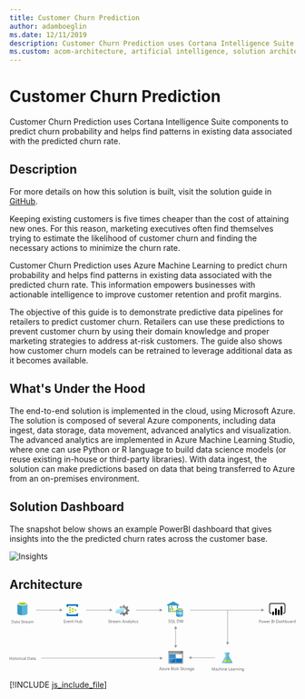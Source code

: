 ```yaml
---
title: Customer Churn Prediction
author: adamboeglin
ms.date: 12/11/2019
description: Customer Churn Prediction uses Cortana Intelligence Suite components to predict churn probability and helps find patterns in existing data associated with the predicted churn rate.
ms.custom: acom-architecture, artificial intelligence, solution architectures, Azure, ai gallery
---
```

# Customer Churn Prediction

Customer Churn Prediction uses Cortana Intelligence Suite components to predict churn probability and helps find patterns in existing data associated with the predicted churn rate.


## Description

For more details on how this solution is built, visit the solution guide in [GitHub](https://github.com/Azure/cortana-intelligence-churn-prediction-solution).

Keeping existing customers is five times cheaper than the cost of attaining new ones. For this reason, marketing executives often find themselves trying to estimate the likelihood of customer churn and finding the necessary actions to minimize the churn rate.

Customer Churn Prediction uses Azure Machine Learning to predict churn probability and helps find patterns in existing data associated with the predicted churn rate. This information empowers businesses with actionable intelligence to improve customer retention and profit margins.

The objective of this guide is to demonstrate predictive data pipelines for retailers to predict customer churn. Retailers can use these predictions to prevent customer churn by using their domain knowledge and proper marketing strategies to address at-risk customers. The guide also shows how customer churn models can be retrained to leverage additional data as it becomes available.


## What's Under the Hood

The end-to-end solution is implemented in the cloud, using Microsoft Azure. The solution is composed of several Azure components, including data ingest, data storage, data movement, advanced analytics and visualization. The advanced analytics are implemented in Azure Machine Learning Studio, where one can use Python or R language to build data science models (or reuse existing in-house or third-party libraries). With data ingest, the solution can make predictions based on data that being transferred to Azure from an on-premises environment.


## Solution Dashboard

The snapshot below shows an example PowerBI dashboard that gives insights into the the predicted churn rates across the customer base.

![Insights](//azurecomcdn.azureedge.net/cvt-f71aaf720c02f5337b8c2cdc5fd64f5f2829ecc6bd562c5726ff63543bbb03d7/images/shared/solutions/architectures/customer-churn-prediction/dashboard.png)


## Architecture

<svg class="architecture-diagram" aria-labelledby="customer-churn-prediction" height="235.303" viewbox="0 0 961.382 235.303" width="961.382" xmlns="http://www.w3.org/2000/svg"><title id="customer-churn-prediction">Customer Churn Prediction</title><desc>Customer Churn Prediction uses Cortana Intelligence Suite components to predict churn probability and helps find patterns in existing data associated with the predicted churn rate.</desc><path d="M26.336,7.705V40.328c0,3.332,7.635,6.108,16.936,6.108V7.567H26.336Z" fill="#3999c6"></path><path d="M42.994,46.574h.278c9.3,0,16.936-2.776,16.936-6.108V7.705H42.994Z" fill="#59b4d9"></path><path d="M60.208,7.705c0,3.332-7.635,6.108-16.936,6.108S26.336,11.037,26.336,7.705,33.971,1.6,43.272,1.6,60.208,4.374,60.208,7.705" fill="#fff"></path><path d="M56.737,7.289c0,2.221-6.108,4.026-13.465,4.026S29.806,9.51,29.806,7.289s6.108-4.026,13.465-4.026,13.465,1.8,13.465,4.026" fill="#7fba00"></path><path d="M53.961,9.788c1.8-.694,2.776-1.527,2.776-2.5,0-2.221-6.108-4.026-13.465-4.026-7.5,0-13.465,1.8-13.465,4.026,0,.972,1.111,1.8,2.776,2.5A31.743,31.743,0,0,1,43.272,8.261,31.743,31.743,0,0,1,53.961,9.788" fill="#b8d432"></path><path d="M7.215,73.066v-9.8H9.922q5.182,0,5.182,4.777a4.817,4.817,0,0,1-1.439,3.647,5.336,5.336,0,0,1-3.852,1.378ZM8.364,64.3v7.725H9.827a4.151,4.151,0,0,0,3-1.033A3.869,3.869,0,0,0,13.9,68.068Q13.9,64.3,9.9,64.3Z" fill="#5b5b5b"></path><path d="M21.892,73.066H20.771V71.973h-.027A2.349,2.349,0,0,1,18.59,73.23a2.3,2.3,0,0,1-1.637-.555,1.916,1.916,0,0,1-.591-1.469q0-1.963,2.311-2.283l2.1-.295q0-1.784-1.442-1.783a3.446,3.446,0,0,0-2.283.861V66.558a4.337,4.337,0,0,1,2.379-.656q2.468,0,2.468,2.611Zm-1.121-3.541-1.688.232a2.732,2.732,0,0,0-1.176.386,1.114,1.114,0,0,0-.4.981,1.066,1.066,0,0,0,.366.837,1.416,1.416,0,0,0,.974.325,1.8,1.8,0,0,0,1.377-.585,2.088,2.088,0,0,0,.543-1.479Z" fill="#5b5b5b"></path><path d="M27.251,73a2.166,2.166,0,0,1-1.046.219q-1.839,0-1.839-2.051V67.023h-1.2v-.957h1.2V64.357l1.121-.363v2.072h1.764v.957H25.488v3.943a1.638,1.638,0,0,0,.239,1.006.956.956,0,0,0,.793.3,1.183,1.183,0,0,0,.731-.232Z" fill="#5b5b5b"></path><path d="M33.759,73.066H32.638V71.973h-.027a2.349,2.349,0,0,1-2.153,1.258,2.3,2.3,0,0,1-1.637-.555,1.916,1.916,0,0,1-.591-1.469q0-1.963,2.311-2.283l2.1-.295q0-1.784-1.442-1.783a3.446,3.446,0,0,0-2.283.861V66.558a4.337,4.337,0,0,1,2.379-.656q2.468,0,2.468,2.611Zm-1.121-3.541-1.688.232a2.732,2.732,0,0,0-1.176.386,1.114,1.114,0,0,0-.4.981,1.066,1.066,0,0,0,.366.837,1.416,1.416,0,0,0,.974.325,1.8,1.8,0,0,0,1.377-.585,2.088,2.088,0,0,0,.543-1.479Z" fill="#5b5b5b"></path><path d="M39.4,72.67V71.316a2.622,2.622,0,0,0,.557.369,4.505,4.505,0,0,0,.684.276,5.438,5.438,0,0,0,.721.175,4.013,4.013,0,0,0,.67.061,2.627,2.627,0,0,0,1.583-.393,1.475,1.475,0,0,0,.349-1.822,1.962,1.962,0,0,0-.482-.536,4.782,4.782,0,0,0-.728-.465q-.42-.221-.906-.468-.513-.261-.957-.527a4.114,4.114,0,0,1-.772-.588,2.453,2.453,0,0,1-.516-.728,2.482,2.482,0,0,1,.106-2.119,2.52,2.52,0,0,1,.772-.817,3.522,3.522,0,0,1,1.09-.479,5.006,5.006,0,0,1,1.248-.156,4.784,4.784,0,0,1,2.112.348V64.74a3.827,3.827,0,0,0-2.229-.6,3.64,3.64,0,0,0-.752.078,2.137,2.137,0,0,0-.67.256,1.486,1.486,0,0,0-.479.459,1.213,1.213,0,0,0-.185.684,1.4,1.4,0,0,0,.14.648,1.588,1.588,0,0,0,.414.5,4.127,4.127,0,0,0,.667.438q.393.211.906.465t1,.547a4.561,4.561,0,0,1,.827.635,2.826,2.826,0,0,1,.564.773,2.17,2.17,0,0,1,.208.971,2.463,2.463,0,0,1-.284,1.227,2.322,2.322,0,0,1-.766.816,3.345,3.345,0,0,1-1.111.455,6.064,6.064,0,0,1-1.326.141,5.6,5.6,0,0,1-.574-.038c-.228-.024-.46-.062-.7-.109a5.563,5.563,0,0,1-.673-.178A2.143,2.143,0,0,1,39.4,72.67Z" fill="#5b5b5b"></path><path d="M49.94,73a2.166,2.166,0,0,1-1.046.219q-1.839,0-1.839-2.051V67.023h-1.2v-.957h1.2V64.357l1.121-.363v2.072H49.94v.957H48.176v3.943a1.638,1.638,0,0,0,.239,1.006.956.956,0,0,0,.793.3,1.183,1.183,0,0,0,.731-.232Z" fill="#5b5b5b"></path><path d="M55.087,67.2a1.371,1.371,0,0,0-.848-.227,1.432,1.432,0,0,0-1.2.678,3.129,3.129,0,0,0-.482,1.846v3.568H51.437v-7h1.121v1.441h.027a2.445,2.445,0,0,1,.731-1.151,1.664,1.664,0,0,1,1.1-.413,1.817,1.817,0,0,1,.67.1Z" fill="#5b5b5b"></path><path d="M61.746,69.846H56.8a2.617,2.617,0,0,0,.629,1.8,2.168,2.168,0,0,0,1.654.637,3.44,3.44,0,0,0,2.174-.779V72.56a4.065,4.065,0,0,1-2.44.67,2.959,2.959,0,0,1-2.331-.954,3.9,3.9,0,0,1-.848-2.683,3.828,3.828,0,0,1,.926-2.663,2.967,2.967,0,0,1,2.3-1.028,2.631,2.631,0,0,1,2.126.889,3.7,3.7,0,0,1,.752,2.467ZM60.6,68.9a2.284,2.284,0,0,0-.468-1.512,1.6,1.6,0,0,0-1.282-.539,1.811,1.811,0,0,0-1.347.566,2.577,2.577,0,0,0-.684,1.484Z" fill="#5b5b5b"></path><path d="M68.452,73.066H67.331V71.973H67.3A2.349,2.349,0,0,1,65.15,73.23a2.3,2.3,0,0,1-1.637-.555,1.916,1.916,0,0,1-.591-1.469q0-1.963,2.311-2.283l2.1-.295q0-1.784-1.442-1.783a3.446,3.446,0,0,0-2.283.861V66.558a4.337,4.337,0,0,1,2.379-.656q2.468,0,2.468,2.611Zm-1.121-3.541-1.688.232a2.732,2.732,0,0,0-1.176.386,1.114,1.114,0,0,0-.4.981,1.066,1.066,0,0,0,.366.837,1.416,1.416,0,0,0,.974.325,1.8,1.8,0,0,0,1.377-.585,2.088,2.088,0,0,0,.543-1.479Z" fill="#5b5b5b"></path><path d="M80.5,73.066H79.382v-4.02a3.029,3.029,0,0,0-.359-1.682,1.36,1.36,0,0,0-1.207-.52,1.494,1.494,0,0,0-1.22.656,2.509,2.509,0,0,0-.5,1.572v3.992H74.973V68.91q0-2.065-1.593-2.064a1.473,1.473,0,0,0-1.217.618,2.559,2.559,0,0,0-.479,1.61v3.992H70.564v-7h1.121v1.107h.027A2.378,2.378,0,0,1,73.886,65.9a2.02,2.02,0,0,1,1.982,1.449A2.5,2.5,0,0,1,78.193,65.9q2.31,0,2.311,2.85Z" fill="#5b5b5b"></path><path d="M7.369,196.56H6.221V192.09H1.148v4.471H0v-9.8H1.148v4.3H6.221v-4.3H7.369Z" fill="#5b5b5b"></path><path d="M10.363,187.783a.71.71,0,0,1-.513-.205.693.693,0,0,1-.212-.52.719.719,0,0,1,.725-.732.726.726,0,0,1,.523.209.7.7,0,0,1,.215.523.69.69,0,0,1-.215.512A.717.717,0,0,1,10.363,187.783Zm.547,8.777H9.789v-7H10.91Z" fill="#5b5b5b"></path><path d="M12.756,196.307v-1.2a3.318,3.318,0,0,0,2.017.678q1.477,0,1.477-.984a.855.855,0,0,0-.126-.476,1.252,1.252,0,0,0-.342-.345,2.581,2.581,0,0,0-.506-.271c-.194-.079-.4-.163-.625-.249a8.1,8.1,0,0,1-.817-.373,2.456,2.456,0,0,1-.588-.424,1.57,1.57,0,0,1-.355-.537,1.891,1.891,0,0,1-.12-.7,1.674,1.674,0,0,1,.226-.872,2,2,0,0,1,.6-.636,2.812,2.812,0,0,1,.858-.387,3.833,3.833,0,0,1,.995-.129,4.011,4.011,0,0,1,1.627.314v1.135a3.166,3.166,0,0,0-1.777-.506,2.077,2.077,0,0,0-.567.071,1.38,1.38,0,0,0-.434.2.918.918,0,0,0-.28.311.819.819,0,0,0-.1.4.956.956,0,0,0,.1.457,1,1,0,0,0,.291.328,2.2,2.2,0,0,0,.465.26c.182.078.39.162.622.254a8.67,8.67,0,0,1,.834.365,2.853,2.853,0,0,1,.629.424,1.657,1.657,0,0,1,.4.543,1.758,1.758,0,0,1,.14.732,1.729,1.729,0,0,1-.229.9,1.959,1.959,0,0,1-.612.635,2.8,2.8,0,0,1-.882.377,4.355,4.355,0,0,1-1.046.123A3.967,3.967,0,0,1,12.756,196.307Z" fill="#5b5b5b"></path><path d="M22.367,196.492a2.166,2.166,0,0,1-1.046.219q-1.839,0-1.839-2.051v-4.143h-1.2v-.957h1.2v-1.709l1.121-.363v2.072h1.764v.957H20.6v3.943a1.638,1.638,0,0,0,.239,1.006.956.956,0,0,0,.793.3,1.183,1.183,0,0,0,.731-.232Z" fill="#5b5b5b"></path><path d="M26.681,196.724a3.249,3.249,0,0,1-2.478-.981,3.631,3.631,0,0,1-.926-2.6,3.788,3.788,0,0,1,.964-2.756,3.467,3.467,0,0,1,2.6-.99,3.139,3.139,0,0,1,2.444.963,3.825,3.825,0,0,1,.878,2.674,3.761,3.761,0,0,1-.947,2.683A3.316,3.316,0,0,1,26.681,196.724Zm.082-6.385a2.131,2.131,0,0,0-1.709.734,3.019,3.019,0,0,0-.629,2.027,2.852,2.852,0,0,0,.636,1.961,2.161,2.161,0,0,0,1.7.719,2.049,2.049,0,0,0,1.671-.705,3.053,3.053,0,0,0,.584-2,3.107,3.107,0,0,0-.584-2.023A2.039,2.039,0,0,0,26.763,190.34Z" fill="#5b5b5b"></path><path d="M35.608,190.7a1.371,1.371,0,0,0-.848-.227,1.432,1.432,0,0,0-1.2.678,3.129,3.129,0,0,0-.482,1.846v3.568H31.958v-7h1.121V191h.027a2.445,2.445,0,0,1,.731-1.151,1.664,1.664,0,0,1,1.1-.413,1.817,1.817,0,0,1,.67.1Z" fill="#5b5b5b"></path><path d="M37.4,187.783a.71.71,0,0,1-.513-.205.693.693,0,0,1-.212-.52.719.719,0,0,1,.725-.732.726.726,0,0,1,.523.209.7.7,0,0,1,.215.523.69.69,0,0,1-.215.512A.717.717,0,0,1,37.4,187.783Zm.547,8.777H36.825v-7h1.121Z" fill="#5b5b5b"></path><path d="M44.987,196.238a3.637,3.637,0,0,1-1.914.486,3.169,3.169,0,0,1-2.417-.975,3.529,3.529,0,0,1-.919-2.525,3.881,3.881,0,0,1,.991-2.779,3.468,3.468,0,0,1,2.646-1.049,3.674,3.674,0,0,1,1.627.342v1.148a2.846,2.846,0,0,0-1.668-.547,2.254,2.254,0,0,0-1.76.769,2.92,2.92,0,0,0-.687,2.021,2.78,2.78,0,0,0,.646,1.941,2.228,2.228,0,0,0,1.733.711,2.807,2.807,0,0,0,1.723-.609Z" fill="#5b5b5b"></path><path d="M51.693,196.56H50.572v-1.094h-.027a2.349,2.349,0,0,1-2.153,1.258,2.3,2.3,0,0,1-1.637-.555,1.916,1.916,0,0,1-.591-1.469q0-1.963,2.311-2.283l2.1-.295q0-1.784-1.442-1.783a3.446,3.446,0,0,0-2.283.861v-1.148a4.337,4.337,0,0,1,2.379-.656q2.468,0,2.468,2.611Zm-1.121-3.541-1.688.232a2.732,2.732,0,0,0-1.176.386,1.114,1.114,0,0,0-.4.981,1.066,1.066,0,0,0,.366.837,1.416,1.416,0,0,0,.974.325,1.8,1.8,0,0,0,1.377-.585,2.088,2.088,0,0,0,.543-1.479Z" fill="#5b5b5b"></path><path d="M54.927,196.56H53.806V186.2h1.121Z" fill="#5b5b5b"></path><path d="M61.182,196.56v-9.8h2.707q5.182,0,5.182,4.777a4.817,4.817,0,0,1-1.439,3.647,5.336,5.336,0,0,1-3.852,1.378ZM62.33,187.8v7.725h1.463a4.151,4.151,0,0,0,3-1.033,3.869,3.869,0,0,0,1.073-2.926q0-3.766-4.006-3.766Z" fill="#5b5b5b"></path><path d="M75.858,196.56H74.737v-1.094H74.71a2.349,2.349,0,0,1-2.153,1.258,2.3,2.3,0,0,1-1.637-.555,1.916,1.916,0,0,1-.591-1.469q0-1.963,2.311-2.283l2.1-.295q0-1.784-1.442-1.783a3.446,3.446,0,0,0-2.283.861v-1.148a4.337,4.337,0,0,1,2.379-.656q2.468,0,2.468,2.611Zm-1.121-3.541-1.688.232a2.732,2.732,0,0,0-1.176.386,1.114,1.114,0,0,0-.4.981,1.066,1.066,0,0,0,.366.837,1.416,1.416,0,0,0,.974.325,1.8,1.8,0,0,0,1.377-.585,2.088,2.088,0,0,0,.543-1.479Z" fill="#5b5b5b"></path><path d="M81.218,196.492a2.166,2.166,0,0,1-1.046.219q-1.839,0-1.839-2.051v-4.143h-1.2v-.957h1.2v-1.709l1.121-.363v2.072h1.764v.957H79.454v3.943a1.638,1.638,0,0,0,.239,1.006.956.956,0,0,0,.793.3,1.183,1.183,0,0,0,.731-.232Z" fill="#5b5b5b"></path><path d="M87.726,196.56H86.6v-1.094h-.027a2.349,2.349,0,0,1-2.153,1.258,2.3,2.3,0,0,1-1.637-.555A1.916,1.916,0,0,1,82.2,194.7q0-1.963,2.311-2.283l2.1-.295q0-1.784-1.442-1.783a3.446,3.446,0,0,0-2.283.861v-1.148a4.337,4.337,0,0,1,2.379-.656q2.468,0,2.468,2.611ZM86.6,193.019l-1.688.232a2.732,2.732,0,0,0-1.176.386,1.114,1.114,0,0,0-.4.981,1.066,1.066,0,0,0,.366.837,1.416,1.416,0,0,0,.974.325,1.8,1.8,0,0,0,1.377-.585,2.088,2.088,0,0,0,.543-1.479Z" fill="#5b5b5b"></path><path d="M215.782,27.426a.63.63,0,0,1-.667.667h-5.2a.63.63,0,0,1-.667-.667V23.56a.63.63,0,0,1,.667-.667h5.2a.63.63,0,0,1,.667.667Z" fill="#b8d432"></path><path d="M225.115,31.426a.63.63,0,0,1-.667.667h-5.2a.63.63,0,0,1-.667-.667V27.56a.63.63,0,0,1,.667-.667h5.2a.63.63,0,0,1,.667.667Z" fill="#b8d432"></path><path d="M215.782,35.426a.63.63,0,0,1-.667.667h-5.2a.63.63,0,0,1-.667-.667V31.56a.63.63,0,0,1,.667-.667h5.2a.63.63,0,0,1,.667.667Z" fill="#b8d432"></path><path d="M206.449,23.426a.63.63,0,0,1-.667.667h-5.333a.63.63,0,0,1-.667-.667v-4a.63.63,0,0,1,.667-.667h5.2c.533,0,.8.267.8.667Z" fill="#b8d432"></path><path d="M229.782,9.426H192.449a.63.63,0,0,0-.667.667v8a.63.63,0,0,0,.667.667h4a.63.63,0,0,0,.667-.667V14.76h28v3.333c0,.4.267.667.8.667h3.867a.63.63,0,0,0,.667-.667v-8A.63.63,0,0,0,229.782,9.426Z" fill="#0072c6"></path><path d="M229.782,40.226h-3.867a.63.63,0,0,0-.667.667v3.2H197.115V40.76c0-.4-.267-.667-.8-.667h-3.867c-.4,0-.667.267-.667.8V48.76a.63.63,0,0,0,.667.667h37.333a.63.63,0,0,0,.667-.667V40.893A.63.63,0,0,0,229.782,40.226Z" fill="#0072c6"></path><path d="M206.449,31.426a.63.63,0,0,1-.667.667h-5.333a.63.63,0,0,1-.667-.667v-4a.63.63,0,0,1,.667-.667h5.2c.533,0,.8.267.8.667Z" fill="#b8d432"></path><path d="M206.449,39.426a.63.63,0,0,1-.667.667h-5.333a.63.63,0,0,1-.667-.667v-4a.63.63,0,0,1,.667-.667h5.2c.533,0,.8.267.8.667Z" fill="#b8d432"></path><path d="M396.689,36.964l1.12-2.892L402.94,32.3V28.194l-.56-.187L397.809,26.7l-1.12-2.892,2.332-4.758h0l-2.892-2.892-.56.28-4.2,2.146-2.986-1.213-1.866-4.945h-4.2l-.187.56-1.4,4.385-2.892,1.12L372.9,16.345l-2.986,2.892.28.56,1.306,2.426a14.685,14.685,0,0,1,7.371-1.866,15.049,15.049,0,0,1,9.61,3.919,21.6,21.6,0,0,1,1.773,1.493A7.121,7.121,0,0,1,391,26.794a7.276,7.276,0,0,1-1.866,9.33,7.145,7.145,0,0,1-7.371,1.026c-.28-.187-.466-.187-.56-.28h0a9.686,9.686,0,0,1-1.586-1.12c-.187,0-.28-.187-.56-.187a2.3,2.3,0,0,0-1.586.746l-.187.187h0a14.03,14.03,0,0,1-5.971,3.732L370.472,42l2.8,2.8.187.187.56-.28,4.2-2.146,2.892,1.12,1.586,4.945h4.2l.187-.56,1.493-4.385,2.892-1.12,4.945,2.146,2.8-3.079-.28-.56Z" fill="#7a7a7a"></path><path d="M371.685,29.687h0A7.448,7.448,0,0,1,360.4,29.5a.784.784,0,0,0-1.306,0,1.059,1.059,0,0,0-.28.746,1.781,1.781,0,0,0,.28.746,9.418,9.418,0,0,0,13.995.187h0a7.483,7.483,0,0,1,11.2.28c.466.466,1.026.466,1.306,0a1.059,1.059,0,0,0,.28-.746,1.781,1.781,0,0,0-.28-.746A9.387,9.387,0,0,0,371.685,29.687Z" fill="#48c8ef"></path><path d="M378.682,31.459a5.923,5.923,0,0,0-4.478,1.866l-.187.187-.187.187a10.517,10.517,0,0,1-8.117,3.359,11.392,11.392,0,0,1-8.024-3.732c-.466-.466-1.026-.466-1.306,0-.093,0-.093.187-.093.466a1.256,1.256,0,0,0,.466.84,12.334,12.334,0,0,0,9.33,4.385,12.028,12.028,0,0,0,9.423-4.105l.187-.187.187-.187a4.23,4.23,0,0,1,3.079-1.306,4.4,4.4,0,0,1,3.079,1.493c.466.466,1.026.466,1.306,0a1.059,1.059,0,0,0,.28-.746,1.781,1.781,0,0,0-.28-.746A7.589,7.589,0,0,0,378.682,31.459Z" fill="#00abec"></path><path d="M370.845,27.634a10.941,10.941,0,0,1,8.117-3.452,10.82,10.82,0,0,1,7.837,3.732c.466.466,1.026.466,1.306,0a1.059,1.059,0,0,0,.28-.746,1.781,1.781,0,0,0-.28-.746,12.334,12.334,0,0,0-9.33-4.385,12.531,12.531,0,0,0-9.423,4.105l-.187.187-.187.187a4.09,4.09,0,0,1-6.158-.187c-.466-.466-1.026-.466-1.306,0a1.059,1.059,0,0,0-.28.746,1.781,1.781,0,0,0,.28.746,5.993,5.993,0,0,0,8.863.187l.187-.187Z" fill="#84d6ef"></path><g opacity="0.2" style="isolation: isolate"><path d="M379.522,35.658c-.187,0-.28-.187-.56-.187a2.3,2.3,0,0,0-1.586.746l-.187.187a14.03,14.03,0,0,1-5.971,3.732l-.84,1.773,1.493,1.493,7.651-7.744Z" fill="#f1f1f1"></path><path d="M371.592,22.316a14.685,14.685,0,0,1,7.371-1.866,15.049,15.049,0,0,1,9.61,3.919c.466.373.84.653,1.306,1.026l7.744-7.744-1.586-1.586-.56.28-4.2,2.146-2.892-1.12-1.866-4.945h-4.2l-.187.56-1.4,4.385-2.892,1.12L372.9,16.345l-2.986,2.892.28.56Z" fill="#f1f1f1"></path></g><path d="M188,71.849h-5.2v-9.8h4.977v1.039h-3.828v3.261h3.541v1.032h-3.541v3.432H188Z" fill="#5b5b5b"></path><path d="M195.237,64.849l-2.789,7h-1.1l-2.652-7h1.23l1.777,5.086a4.589,4.589,0,0,1,.246.978h.027a4.592,4.592,0,0,1,.219-.95l1.859-5.113Z" fill="#5b5b5b"></path><path d="M201.984,68.629h-4.942a2.617,2.617,0,0,0,.629,1.8,2.168,2.168,0,0,0,1.654.636,3.44,3.44,0,0,0,2.174-.779v1.053a4.065,4.065,0,0,1-2.44.67,2.955,2.955,0,0,1-2.331-.954,3.9,3.9,0,0,1-.848-2.683,3.83,3.83,0,0,1,.926-2.663,2.97,2.97,0,0,1,2.3-1.028,2.631,2.631,0,0,1,2.126.889,3.706,3.706,0,0,1,.752,2.468Zm-1.148-.95a2.28,2.28,0,0,0-.468-1.511,1.6,1.6,0,0,0-1.282-.54,1.808,1.808,0,0,0-1.347.567,2.577,2.577,0,0,0-.684,1.483Z" fill="#5b5b5b"></path><path d="M209.49,71.849h-1.121V67.856q0-2.228-1.627-2.229a1.766,1.766,0,0,0-1.391.632,2.345,2.345,0,0,0-.55,1.6v3.992h-1.121v-7H204.8v1.162h.027a2.527,2.527,0,0,1,2.3-1.326,2.142,2.142,0,0,1,1.757.741,3.306,3.306,0,0,1,.608,2.144Z" fill="#5b5b5b"></path><path d="M214.849,71.78A2.166,2.166,0,0,1,213.8,72q-1.839,0-1.839-2.051V65.806h-1.2v-.957h1.2V63.14l1.121-.362v2.071h1.764v.957h-1.764V69.75a1.635,1.635,0,0,0,.239,1,.956.956,0,0,0,.793.3,1.177,1.177,0,0,0,.731-.232Z" fill="#5b5b5b"></path><path d="M227.7,71.849h-1.148V67.378H221.48v4.471h-1.148v-9.8h1.148v4.3h5.072v-4.3H227.7Z" fill="#5b5b5b"></path><path d="M235.781,71.849H234.66V70.741h-.027a2.3,2.3,0,0,1-2.16,1.271q-2.5,0-2.5-2.98V64.849h1.114v4.006q0,2.215,1.7,2.215a1.718,1.718,0,0,0,1.35-.6,2.319,2.319,0,0,0,.53-1.583V64.849h1.121Z" fill="#5b5b5b"></path><path d="M239.192,70.837h-.027v1.012h-1.121V61.485h1.121v4.594h.027a2.651,2.651,0,0,1,2.42-1.395,2.565,2.565,0,0,1,2.109.94,3.879,3.879,0,0,1,.762,2.519,4.343,4.343,0,0,1-.854,2.813,2.848,2.848,0,0,1-2.338,1.056A2.3,2.3,0,0,1,239.192,70.837Zm-.027-2.823v.978a2.084,2.084,0,0,0,.564,1.474,2.012,2.012,0,0,0,3.028-.175,3.574,3.574,0,0,0,.578-2.167,2.822,2.822,0,0,0-.54-1.832,1.789,1.789,0,0,0-1.463-.663,1.984,1.984,0,0,0-1.572.681A2.5,2.5,0,0,0,239.165,68.014Z" fill="#5b5b5b"></path><path d="M332.368,71.452V70.1a2.622,2.622,0,0,0,.557.369,4.407,4.407,0,0,0,.684.276,5.29,5.29,0,0,0,.721.175,4.02,4.02,0,0,0,.67.062,2.627,2.627,0,0,0,1.583-.393,1.475,1.475,0,0,0,.349-1.822,1.979,1.979,0,0,0-.482-.537,4.859,4.859,0,0,0-.728-.465q-.42-.221-.906-.468-.513-.259-.957-.526a4.114,4.114,0,0,1-.772-.588,2.457,2.457,0,0,1-.516-.729,2.482,2.482,0,0,1,.106-2.119,2.527,2.527,0,0,1,.772-.816,3.5,3.5,0,0,1,1.09-.479,4.961,4.961,0,0,1,1.248-.157,4.781,4.781,0,0,1,2.112.349v1.292a3.827,3.827,0,0,0-2.229-.6,3.642,3.642,0,0,0-.752.079,2.09,2.09,0,0,0-.67.256,1.494,1.494,0,0,0-.479.458,1.216,1.216,0,0,0-.185.684,1.4,1.4,0,0,0,.14.649,1.6,1.6,0,0,0,.414.5,4.127,4.127,0,0,0,.667.438q.393.212.906.465t1,.547a4.565,4.565,0,0,1,.827.636,2.837,2.837,0,0,1,.564.772,2.173,2.173,0,0,1,.208.971,2.467,2.467,0,0,1-.284,1.228,2.33,2.33,0,0,1-.766.816,3.366,3.366,0,0,1-1.111.455,6.125,6.125,0,0,1-1.326.14,5.333,5.333,0,0,1-.574-.038q-.342-.037-.7-.109a5.388,5.388,0,0,1-.673-.178A2.069,2.069,0,0,1,332.368,71.452Z" fill="#5b5b5b"></path><path d="M342.909,71.78a2.166,2.166,0,0,1-1.046.219q-1.839,0-1.839-2.051V65.806h-1.2v-.957h1.2V63.14l1.121-.362v2.071h1.764v.957h-1.764V69.75a1.635,1.635,0,0,0,.239,1,.956.956,0,0,0,.793.3,1.177,1.177,0,0,0,.731-.232Z" fill="#5b5b5b"></path><path d="M348.056,65.983a1.371,1.371,0,0,0-.848-.226,1.431,1.431,0,0,0-1.2.677,3.129,3.129,0,0,0-.482,1.846v3.568h-1.121v-7h1.121v1.442h.027a2.449,2.449,0,0,1,.731-1.152,1.669,1.669,0,0,1,1.1-.413,1.838,1.838,0,0,1,.67.1Z" fill="#5b5b5b"></path><path d="M354.714,68.629h-4.942a2.617,2.617,0,0,0,.629,1.8,2.168,2.168,0,0,0,1.654.636,3.44,3.44,0,0,0,2.174-.779v1.053a4.065,4.065,0,0,1-2.44.67,2.955,2.955,0,0,1-2.331-.954,3.9,3.9,0,0,1-.848-2.683,3.83,3.83,0,0,1,.926-2.663,2.97,2.97,0,0,1,2.3-1.028,2.631,2.631,0,0,1,2.126.889,3.706,3.706,0,0,1,.752,2.468Zm-1.148-.95a2.28,2.28,0,0,0-.468-1.511,1.6,1.6,0,0,0-1.282-.54,1.808,1.808,0,0,0-1.347.567,2.577,2.577,0,0,0-.684,1.483Z" fill="#5b5b5b"></path><path d="M361.42,71.849H360.3V70.755h-.027a2.347,2.347,0,0,1-2.153,1.258,2.3,2.3,0,0,1-1.637-.554,1.919,1.919,0,0,1-.591-1.47q0-1.961,2.311-2.283l2.1-.294q0-1.784-1.442-1.784a3.446,3.446,0,0,0-2.283.861V65.341a4.337,4.337,0,0,1,2.379-.656q2.468,0,2.468,2.611ZM360.3,68.307l-1.688.232a2.759,2.759,0,0,0-1.176.386,1.115,1.115,0,0,0-.4.981,1.066,1.066,0,0,0,.366.837,1.411,1.411,0,0,0,.974.325,1.8,1.8,0,0,0,1.377-.585A2.086,2.086,0,0,0,360.3,69Z" fill="#5b5b5b"></path><path d="M373.472,71.849h-1.121v-4.02a3.034,3.034,0,0,0-.359-1.682,1.36,1.36,0,0,0-1.207-.52,1.494,1.494,0,0,0-1.22.656,2.511,2.511,0,0,0-.5,1.572v3.992h-1.121V67.692q0-2.064-1.593-2.064a1.476,1.476,0,0,0-1.217.618,2.559,2.559,0,0,0-.479,1.61v3.992h-1.121v-7h1.121v1.107h.027a2.378,2.378,0,0,1,2.174-1.271,2.02,2.02,0,0,1,1.982,1.449,2.5,2.5,0,0,1,2.324-1.449q2.31,0,2.311,2.851Z" fill="#5b5b5b"></path><path d="M387.165,71.849h-1.271L384.854,69.1H380.7l-.978,2.748h-1.278l3.76-9.8h1.189Zm-2.687-3.78-1.538-4.177a3.974,3.974,0,0,1-.15-.656h-.027a3.668,3.668,0,0,1-.157.656l-1.524,4.177Z" fill="#5b5b5b"></path><path d="M394.267,71.849h-1.121V67.856q0-2.228-1.627-2.229a1.766,1.766,0,0,0-1.391.632,2.345,2.345,0,0,0-.55,1.6v3.992h-1.121v-7h1.121v1.162h.027a2.527,2.527,0,0,1,2.3-1.326,2.142,2.142,0,0,1,1.757.741,3.306,3.306,0,0,1,.608,2.144Z" fill="#5b5b5b"></path><path d="M401.39,71.849h-1.121V70.755h-.027a2.347,2.347,0,0,1-2.153,1.258,2.3,2.3,0,0,1-1.637-.554,1.919,1.919,0,0,1-.591-1.47q0-1.961,2.311-2.283l2.1-.294q0-1.784-1.442-1.784a3.446,3.446,0,0,0-2.283.861V65.341a4.337,4.337,0,0,1,2.379-.656q2.468,0,2.468,2.611Zm-1.121-3.541-1.688.232a2.759,2.759,0,0,0-1.176.386,1.115,1.115,0,0,0-.4.981,1.066,1.066,0,0,0,.366.837,1.411,1.411,0,0,0,.974.325,1.8,1.8,0,0,0,1.377-.585A2.086,2.086,0,0,0,400.269,69Z" fill="#5b5b5b"></path><path d="M404.624,71.849H403.5V61.485h1.121Z" fill="#5b5b5b"></path><path d="M412.464,64.849l-3.22,8.121q-.861,2.174-2.42,2.174a2.587,2.587,0,0,1-.731-.089v-1a2.077,2.077,0,0,0,.663.123,1.374,1.374,0,0,0,1.271-1.012l.561-1.326-2.734-6.986H407.1l1.894,5.387q.034.1.144.533h.041q.034-.164.137-.52l1.989-5.4Z" fill="#5b5b5b"></path><path d="M416.956,71.78A2.166,2.166,0,0,1,415.91,72q-1.839,0-1.839-2.051V65.806h-1.2v-.957h1.2V63.14l1.121-.362v2.071h1.764v.957h-1.764V69.75a1.635,1.635,0,0,0,.239,1,.956.956,0,0,0,.793.3,1.177,1.177,0,0,0,.731-.232Z" fill="#5b5b5b"></path><path d="M419.027,63.071a.71.71,0,0,1-.513-.205.691.691,0,0,1-.212-.52.719.719,0,0,1,.725-.731.722.722,0,0,1,.523.209.73.73,0,0,1,0,1.035A.72.72,0,0,1,419.027,63.071Zm.547,8.777h-1.121v-7h1.121Z" fill="#5b5b5b"></path><path d="M426.615,71.527a3.637,3.637,0,0,1-1.914.485,3.172,3.172,0,0,1-2.417-.974,3.533,3.533,0,0,1-.919-2.526,3.878,3.878,0,0,1,.991-2.778A3.465,3.465,0,0,1,425,64.684a3.687,3.687,0,0,1,1.627.342v1.148a2.853,2.853,0,0,0-1.668-.547,2.257,2.257,0,0,0-1.76.769,2.921,2.921,0,0,0-.687,2.021,2.778,2.778,0,0,0,.646,1.941,2.228,2.228,0,0,0,1.733.711,2.806,2.806,0,0,0,1.723-.608Z" fill="#5b5b5b"></path><path d="M427.886,71.6v-1.2a3.317,3.317,0,0,0,2.017.677q1.477,0,1.477-.984a.859.859,0,0,0-.126-.476,1.279,1.279,0,0,0-.342-.345,2.634,2.634,0,0,0-.506-.271q-.291-.119-.625-.249a8.107,8.107,0,0,1-.817-.372,2.51,2.51,0,0,1-.588-.424,1.58,1.58,0,0,1-.355-.537,1.9,1.9,0,0,1-.12-.7,1.677,1.677,0,0,1,.226-.872,2,2,0,0,1,.6-.635,2.766,2.766,0,0,1,.858-.387,3.833,3.833,0,0,1,.995-.13,4.011,4.011,0,0,1,1.627.314v1.135a3.174,3.174,0,0,0-1.777-.506,2.116,2.116,0,0,0-.567.071,1.4,1.4,0,0,0-.434.2.931.931,0,0,0-.28.312.816.816,0,0,0-.1.4.957.957,0,0,0,.1.458,1,1,0,0,0,.291.328,2.244,2.244,0,0,0,.465.26q.273.117.622.253a8.427,8.427,0,0,1,.834.366,2.819,2.819,0,0,1,.629.424,1.646,1.646,0,0,1,.4.543,1.756,1.756,0,0,1,.14.731,1.724,1.724,0,0,1-.229.9,1.962,1.962,0,0,1-.612.636,2.821,2.821,0,0,1-.882.376,4.355,4.355,0,0,1-1.046.123A3.979,3.979,0,0,1,427.886,71.6Z" fill="#5b5b5b"></path><rect fill="#969696" height="1.5" width="81.265" x="257.227" y="28.344"></rect><polygon fill="#969696" points="336.961 23.858 346.028 29.094 336.961 34.329 336.961 23.858"></polygon><rect fill="#969696" height="1.5" width="81.265" x="89.227" y="28.344"></rect><polygon fill="#969696" points="168.961 23.858 178.028 29.094 168.961 34.329 168.961 23.858"></polygon><rect fill="#969696" height="1.5" width="81.265" x="609.762" y="188.344"></rect><polygon fill="#969696" points="611.294 194.329 602.227 189.094 611.294 183.858 611.294 194.329"></polygon><rect fill="#969696" height="1.5" width="81.265" x="425.219" y="28.344"></rect><polygon fill="#969696" points="504.952 23.858 514.019 29.094 504.952 34.329 504.952 23.858"></polygon><rect fill="#969696" height="1.5" width="401.265" x="106.233" y="189.836"></rect><polygon fill="#969696" points="505.966 185.35 515.033 190.586 505.966 195.821 505.966 185.35"></polygon><rect fill="#969696" height="1.5" width="241.265" x="607.219" y="28.344"></rect><polygon fill="#969696" points="846.952 23.858 856.019 29.094 846.952 34.329 846.952 23.858"></polygon><rect fill="#7fbb42" height="5.179" width="5.179" x="542.427" y="16.495"></rect><rect fill="#7fbb42" height="5.179" width="5.179" x="538.321" y="30.539"></rect><rect fill="#7fbb42" height="5.179" width="5.179" x="545.691" y="30.539"></rect><rect fill="#7fbb42" height="5.179" width="5.179" x="552.988" y="30.539"></rect><rect fill="#7fbb42" height="5.179" width="5.179" x="538.321" y="23.517"></rect><rect fill="#7fbb42" height="5.179" width="5.179" x="545.691" y="23.517"></rect><polygon fill="#3999c6" points="550.797 0 529.399 10.837 529.399 14 533.562 14 533.562 35.893 537.044 35.893 537.044 14 562.404 14 562.404 34.5 566.234 34.5 566.234 14 570.05 14 570.05 10.837 550.797 0"></polygon><g opacity="0.8" style="isolation: isolate"><polygon fill="#b8d433" points="547.606 21.675 547.011 21.675 547.011 17.163 542.427 17.163 542.427 16.495 547.606 16.495 547.606 21.675"></polygon></g><g opacity="0.5" style="isolation: isolate"><polygon fill="#b8d433" points="542.427 16.495 543.022 16.495 543.022 21.022 547.606 21.022 547.606 21.675 542.427 21.675 542.427 16.495"></polygon></g><g opacity="0.8" style="isolation: isolate"><polygon fill="#b8d433" points="543.5 28.697 542.92 28.697 542.92 24.185 538.321 24.185 538.321 23.517 543.5 23.517 543.5 28.697"></polygon></g><g opacity="0.5" style="isolation: isolate"><polygon fill="#b8d433" points="538.321 23.517 538.916 23.517 538.916 28.029 543.5 28.029 543.5 28.697 538.321 28.697 538.321 23.517"></polygon></g><g opacity="0.8" style="isolation: isolate"><polygon fill="#b8d433" points="550.899 28.697 550.276 28.697 550.276 24.185 545.691 24.185 545.691 23.517 550.899 23.517 550.899 28.697"></polygon></g><g opacity="0.5" style="isolation: isolate"><polygon fill="#b8d433" points="545.691 23.517 546.315 23.517 546.315 28.029 550.899 28.029 550.899 28.697 545.691 28.697 545.691 23.517"></polygon></g><g opacity="0.8" style="isolation: isolate"><polygon fill="#b8d433" points="543.5 35.718 542.92 35.718 542.92 31.192 538.321 31.192 538.321 30.539 543.5 30.539 543.5 35.718"></polygon></g><g opacity="0.5" style="isolation: isolate"><polygon fill="#b8d433" points="538.321 30.539 538.916 30.539 538.916 35.051 543.5 35.051 543.5 35.718 538.321 35.718 538.321 30.539"></polygon></g><g opacity="0.8" style="isolation: isolate"><polygon fill="#b8d433" points="550.899 35.718 550.276 35.718 550.276 31.192 545.691 31.192 545.691 30.539 550.899 30.539 550.899 35.718"></polygon></g><g opacity="0.5" style="isolation: isolate"><polygon fill="#b8d433" points="545.691 30.539 546.315 30.539 546.315 35.051 550.899 35.051 550.899 35.718 545.691 35.718 545.691 30.539"></polygon></g><g opacity="0.8" style="isolation: isolate"><polygon fill="#b8d433" points="558.168 35.718 557.573 35.718 557.573 31.192 552.988 31.192 552.988 30.539 558.168 30.539 558.168 35.718"></polygon></g><g opacity="0.5" style="isolation: isolate"><polygon fill="#b8d433" points="552.988 30.539 553.583 30.539 553.583 35.051 558.168 35.051 558.168 35.718 552.988 35.718 552.988 30.539"></polygon></g><g opacity="0.8" style="isolation: isolate"><polygon fill="#b8d433" points="543.196 21.675 542.427 21.675 542.427 21.08 546.91 16.495 547.606 16.495 547.606 17.018 543.196 21.675"></polygon></g><g opacity="0.8" style="isolation: isolate"><polygon fill="#b8d433" points="546.46 28.697 545.691 28.697 545.691 28.102 550.217 23.517 550.899 23.517 550.899 24.04 546.46 28.697"></polygon></g><g opacity="0.8" style="isolation: isolate"><polygon fill="#b8d433" points="539.09 28.697 538.321 28.697 538.321 28.102 542.804 23.517 543.5 23.517 543.5 24.04 539.09 28.697"></polygon></g><g opacity="0.8" style="isolation: isolate"><polygon fill="#b8d433" points="539.09 35.718 538.321 35.718 538.321 35.124 542.804 30.539 543.5 30.539 543.5 31.061 539.09 35.718"></polygon></g><g opacity="0.8" style="isolation: isolate"><polygon fill="#b8d433" points="546.46 35.718 545.691 35.718 545.691 35.124 550.217 30.539 550.899 30.539 550.899 31.061 546.46 35.718"></polygon></g><g opacity="0.8" style="isolation: isolate"><polygon fill="#b8d433" points="553.757 35.718 552.988 35.718 552.988 35.124 557.471 30.539 558.168 30.539 558.168 31.061 553.757 35.718"></polygon></g><path d="M560.083,25.81V48.355c0,2.321,5.252,4.236,11.708,4.236V25.81Z" fill="#3999c6"></path><path d="M571.617,52.606h.174c6.471,0,11.708-1.915,11.708-4.236V25.81H571.617v26.8Z" fill="#5ab4d9"></path><path d="M583.5,25.81c0,2.321-5.252,4.236-11.708,4.236s-11.708-1.9-11.708-4.236,5.252-4.236,11.708-4.236S583.5,23.445,583.5,25.81" fill="#fff"></path><path d="M581.1,25.563c0,1.523-4.164,2.815-9.314,2.815s-9.314-1.248-9.314-2.815c0-1.523,4.164-2.815,9.314-2.815s9.314,1.262,9.314,2.815" fill="#7fbb42"></path><path d="M579.161,27.275c1.219-.493,1.944-1.074,1.944-1.7,0-1.523-4.164-2.815-9.314-2.815s-9.314,1.248-9.314,2.815c0,.667.725,1.248,1.944,1.7a21.7,21.7,0,0,1,7.37-1.074,20.72,20.72,0,0,1,7.37,1.074" fill="#b8d433"></path><path d="M563,41.971v-1.6a2.933,2.933,0,0,0,.943.551,3.726,3.726,0,0,0,1,.174,1.814,1.814,0,0,0,.522-.073.976.976,0,0,0,.377-.145.47.47,0,0,0,.2-.247.97.97,0,0,0,.073-.276.639.639,0,0,0-.1-.377,1.646,1.646,0,0,0-.319-.319c-.145-.1-.319-.174-.493-.276-.174-.073-.377-.174-.624-.276a3.724,3.724,0,0,1-1.248-.827,1.856,1.856,0,0,1-.421-1.219,2.017,2.017,0,0,1,.2-.943,1.885,1.885,0,0,1,.595-.667,2.192,2.192,0,0,1,.9-.377,5.185,5.185,0,0,1,1.074-.1,6.189,6.189,0,0,1,.972.073,2.932,2.932,0,0,1,.8.2v1.494a2.309,2.309,0,0,0-.377-.2,3.582,3.582,0,0,0-.421-.145c-.145-.029-.319-.073-.45-.1a2.053,2.053,0,0,0-.421-.029,2.655,2.655,0,0,0-.493.029.976.976,0,0,0-.377.145c-.1.073-.174.145-.247.2a.4.4,0,0,0-.073.276.586.586,0,0,0,.1.319,1.234,1.234,0,0,0,.276.276,2.148,2.148,0,0,0,.421.247c.174.073.348.174.551.247a4.742,4.742,0,0,1,.769.377,2.779,2.779,0,0,1,.595.45,1.67,1.67,0,0,1,.377.595,2.2,2.2,0,0,1,.145.769,2.368,2.368,0,0,1-.2,1,1.719,1.719,0,0,1-.624.667,2.38,2.38,0,0,1-.9.348,5.185,5.185,0,0,1-1.074.1,5.615,5.615,0,0,1-1.117-.1A1.934,1.934,0,0,1,563,41.971Z" fill="#fff"></path><path d="M571.994,42.392a3.412,3.412,0,0,1-2.5-1,3.668,3.668,0,0,1-.972-2.611,3.794,3.794,0,0,1,.972-2.713,3.357,3.357,0,0,1,2.568-1.045,3.3,3.3,0,0,1,2.466,1,3.651,3.651,0,0,1,.943,2.64,3.794,3.794,0,0,1-.972,2.713l-.073.073-.073.073,1.813,1.741h-2.263l-.943-.972A4.241,4.241,0,0,1,571.994,42.392Zm.073-5.977a1.664,1.664,0,0,0-1.349.624,2.514,2.514,0,0,0-.493,1.668,2.684,2.684,0,0,0,.493,1.668,1.593,1.593,0,0,0,1.291.624,1.669,1.669,0,0,0,1.32-.595,2.684,2.684,0,0,0,.493-1.668A2.851,2.851,0,0,0,573.329,37,1.506,1.506,0,0,0,572.066,36.415Z" fill="#fff"></path><path d="M580.931,42.247h-4.236V35.124h1.6v5.8h2.64v1.32Z" fill="#fff"></path><path d="M749.064,203.716,737.855,184.3v-7.86h.2a2.427,2.427,0,1,0,0-4.855H725.828a2.428,2.428,0,0,0,0,4.856h.2V184.3l-11.209,19.414c-1.23,2.129-.224,3.871,2.235,3.871h29.773C749.288,207.587,750.293,205.845,749.064,203.716Z" fill="#59b4d9"></path><polygon fill="#b8d432" points="724.054 195.359 719.428 203.37 744.457 203.37 739.832 195.359 724.054 195.359"></polygon><path d="M732.537,198.61a2.257,2.257,0,0,0,2.031-3.251h-4.063a2.257,2.257,0,0,0,2.032,3.251Z" fill="#7fba00"></path><circle cx="735.344" cy="200.355" fill="#7fba00" r="1.11"></circle><g opacity="0.25" style="isolation: isolate"><path d="M714.822,203.716,726.031,184.3v-7.859h-.2a2.427,2.427,0,1,1,0-4.855h5.27v12.652l-5.908,23.348h-8.134C714.6,207.587,713.592,205.845,714.822,203.716Z" fill="#fff"></path></g><path d="M690.473,232.008h-1.142v-6.576q0-.779.1-1.906H689.4a6.119,6.119,0,0,1-.294.949l-3.35,7.533H685.2l-3.343-7.479a5.828,5.828,0,0,1-.294-1h-.027q.055.587.055,1.92v6.563h-1.107v-9.8H682L685,229.041a8.77,8.77,0,0,1,.451,1.176h.041q.294-.806.472-1.2l3.069-6.809h1.436Z" fill="#5b5b5b"></path><path d="M697.91,232.008h-1.121v-1.094h-.027a2.347,2.347,0,0,1-2.153,1.258,2.3,2.3,0,0,1-1.637-.553,1.919,1.919,0,0,1-.591-1.471q0-1.961,2.311-2.283l2.1-.293q0-1.784-1.442-1.785a3.446,3.446,0,0,0-2.283.861V225.5a4.337,4.337,0,0,1,2.379-.656q2.468,0,2.468,2.611Zm-1.121-3.541-1.688.232a2.745,2.745,0,0,0-1.176.387,1.113,1.113,0,0,0-.4.98,1.07,1.07,0,0,0,.366.838,1.411,1.411,0,0,0,.974.324,1.8,1.8,0,0,0,1.377-.584,2.088,2.088,0,0,0,.543-1.48Z" fill="#5b5b5b"></path><path d="M704.794,231.687a3.646,3.646,0,0,1-1.914.484,3.168,3.168,0,0,1-2.417-.974,3.53,3.53,0,0,1-.919-2.526,3.881,3.881,0,0,1,.991-2.778,3.465,3.465,0,0,1,2.646-1.05,3.687,3.687,0,0,1,1.627.342v1.148a2.853,2.853,0,0,0-1.668-.547,2.254,2.254,0,0,0-1.76.77,2.917,2.917,0,0,0-.687,2.02,2.778,2.778,0,0,0,.646,1.941,2.224,2.224,0,0,0,1.733.711,2.811,2.811,0,0,0,1.723-.607Z" fill="#5b5b5b"></path><path d="M712.3,232.008h-1.121v-4.033q0-2.187-1.627-2.187a1.773,1.773,0,0,0-1.381.633,2.356,2.356,0,0,0-.561,1.623v3.965h-1.121V221.644h1.121v4.525h.027a2.546,2.546,0,0,1,2.3-1.326q2.365,0,2.365,2.852Z" fill="#5b5b5b"></path><path d="M714.986,223.23a.71.71,0,0,1-.513-.205.691.691,0,0,1-.212-.52.717.717,0,0,1,.725-.73.721.721,0,0,1,.523.208.731.731,0,0,1,0,1.036A.72.72,0,0,1,714.986,223.23Zm.547,8.777h-1.121v-7h1.121Z" fill="#5b5b5b"></path><path d="M723.613,232.008h-1.121v-3.992q0-2.228-1.627-2.229a1.764,1.764,0,0,0-1.391.633,2.343,2.343,0,0,0-.55,1.6v3.992H717.8v-7h1.121v1.162h.027a2.527,2.527,0,0,1,2.3-1.326,2.143,2.143,0,0,1,1.757.742,3.3,3.3,0,0,1,.608,2.143Z" fill="#5b5b5b"></path><path d="M731.352,228.789h-4.942a2.617,2.617,0,0,0,.629,1.8,2.167,2.167,0,0,0,1.654.635,3.44,3.44,0,0,0,2.174-.779V231.5a4.058,4.058,0,0,1-2.44.67,2.958,2.958,0,0,1-2.331-.953,3.9,3.9,0,0,1-.848-2.684,3.826,3.826,0,0,1,.926-2.662,2.971,2.971,0,0,1,2.3-1.029,2.634,2.634,0,0,1,2.126.889,3.709,3.709,0,0,1,.752,2.469Zm-1.148-.951a2.279,2.279,0,0,0-.468-1.51,1.6,1.6,0,0,0-1.282-.541,1.809,1.809,0,0,0-1.347.568,2.571,2.571,0,0,0-.684,1.482Z" fill="#5b5b5b"></path><path d="M742.118,232.008h-5.086v-9.8h1.148v8.764h3.938Z" fill="#5b5b5b"></path><path d="M749.1,228.789h-4.942a2.617,2.617,0,0,0,.629,1.8,2.167,2.167,0,0,0,1.654.635,3.44,3.44,0,0,0,2.174-.779V231.5a4.058,4.058,0,0,1-2.44.67,2.958,2.958,0,0,1-2.331-.953,3.9,3.9,0,0,1-.848-2.684,3.826,3.826,0,0,1,.926-2.662,2.971,2.971,0,0,1,2.3-1.029,2.634,2.634,0,0,1,2.126.889,3.709,3.709,0,0,1,.752,2.469Zm-1.148-.951a2.279,2.279,0,0,0-.468-1.51,1.6,1.6,0,0,0-1.282-.541,1.809,1.809,0,0,0-1.347.568,2.571,2.571,0,0,0-.684,1.482Z" fill="#5b5b5b"></path><path d="M755.8,232.008h-1.121v-1.094h-.027a2.347,2.347,0,0,1-2.153,1.258,2.3,2.3,0,0,1-1.637-.553,1.919,1.919,0,0,1-.591-1.471q0-1.961,2.311-2.283l2.1-.293q0-1.784-1.442-1.785a3.446,3.446,0,0,0-2.283.861V225.5a4.337,4.337,0,0,1,2.379-.656q2.468,0,2.468,2.611Zm-1.121-3.541-1.688.232a2.745,2.745,0,0,0-1.176.387,1.113,1.113,0,0,0-.4.98,1.07,1.07,0,0,0,.366.838,1.411,1.411,0,0,0,.974.324,1.8,1.8,0,0,0,1.377-.584,2.088,2.088,0,0,0,.543-1.48Z" fill="#5b5b5b"></path><path d="M761.566,226.142a1.371,1.371,0,0,0-.848-.225,1.43,1.43,0,0,0-1.2.676,3.129,3.129,0,0,0-.482,1.846v3.568h-1.121v-7h1.121v1.443h.027a2.444,2.444,0,0,1,.731-1.152,1.67,1.67,0,0,1,1.1-.414,1.838,1.838,0,0,1,.67.1Z" fill="#5b5b5b"></path><path d="M768.566,232.008h-1.121v-3.992q0-2.228-1.627-2.229a1.764,1.764,0,0,0-1.391.633,2.343,2.343,0,0,0-.55,1.6v3.992h-1.121v-7h1.121v1.162h.027a2.527,2.527,0,0,1,2.3-1.326,2.143,2.143,0,0,1,1.757.742,3.3,3.3,0,0,1,.608,2.143Z" fill="#5b5b5b"></path><path d="M771.253,223.23a.71.71,0,0,1-.513-.205.691.691,0,0,1-.212-.52.717.717,0,0,1,.725-.73.721.721,0,0,1,.523.208.731.731,0,0,1,0,1.036A.72.72,0,0,1,771.253,223.23Zm.547,8.777h-1.121v-7H771.8Z" fill="#5b5b5b"></path><path d="M779.88,232.008h-1.121v-3.992q0-2.228-1.627-2.229a1.764,1.764,0,0,0-1.391.633,2.343,2.343,0,0,0-.55,1.6v3.992h-1.121v-7h1.121v1.162h.027a2.527,2.527,0,0,1,2.3-1.326,2.143,2.143,0,0,1,1.757.742,3.3,3.3,0,0,1,.608,2.143Z" fill="#5b5b5b"></path><path d="M787.967,231.447q0,3.855-3.691,3.855a4.956,4.956,0,0,1-2.27-.492v-1.121a4.661,4.661,0,0,0,2.256.656q2.584,0,2.584-2.748v-.766h-.027a2.833,2.833,0,0,1-4.508.407,3.729,3.729,0,0,1-.8-2.5,4.361,4.361,0,0,1,.858-2.838,2.867,2.867,0,0,1,2.348-1.053,2.283,2.283,0,0,1,2.1,1.135h.027v-.971h1.121Zm-1.121-2.6V227.81a2,2,0,0,0-.564-1.428,1.858,1.858,0,0,0-1.4-.6,1.946,1.946,0,0,0-1.627.756,3.371,3.371,0,0,0-.588,2.115,2.9,2.9,0,0,0,.564,1.87,1.82,1.82,0,0,0,1.494.7,1.949,1.949,0,0,0,1.535-.67A2.5,2.5,0,0,0,786.846,228.844Z" fill="#5b5b5b"></path><path d="M534.383,71.128V69.774a2.622,2.622,0,0,0,.557.369,4.407,4.407,0,0,0,.684.276,5.29,5.29,0,0,0,.721.175,4.02,4.02,0,0,0,.67.062,2.627,2.627,0,0,0,1.583-.393,1.475,1.475,0,0,0,.349-1.822,1.979,1.979,0,0,0-.482-.537,4.859,4.859,0,0,0-.728-.465q-.42-.221-.906-.468-.513-.259-.957-.526a4.114,4.114,0,0,1-.772-.588,2.457,2.457,0,0,1-.516-.729,2.482,2.482,0,0,1,.106-2.119,2.527,2.527,0,0,1,.772-.816,3.5,3.5,0,0,1,1.09-.479,4.961,4.961,0,0,1,1.248-.157,4.781,4.781,0,0,1,2.112.349V63.2a3.827,3.827,0,0,0-2.229-.6,3.642,3.642,0,0,0-.752.079,2.09,2.09,0,0,0-.67.256,1.494,1.494,0,0,0-.479.458,1.216,1.216,0,0,0-.185.684,1.4,1.4,0,0,0,.14.649,1.6,1.6,0,0,0,.414.5,4.127,4.127,0,0,0,.667.438q.393.212.906.465t1,.547a4.565,4.565,0,0,1,.827.636,2.837,2.837,0,0,1,.564.772,2.173,2.173,0,0,1,.208.971,2.467,2.467,0,0,1-.284,1.228,2.33,2.33,0,0,1-.766.816,3.366,3.366,0,0,1-1.111.455,6.125,6.125,0,0,1-1.326.14,5.333,5.333,0,0,1-.574-.038q-.342-.037-.7-.109a5.388,5.388,0,0,1-.673-.178A2.069,2.069,0,0,1,534.383,71.128Z" fill="#5b5b5b"></path><path d="M546.23,71.688a4.327,4.327,0,0,1-3.343-1.374,5.1,5.1,0,0,1-1.251-3.575,5.385,5.385,0,0,1,1.278-3.773,4.479,4.479,0,0,1,3.479-1.408,4.21,4.21,0,0,1,3.268,1.367,5.1,5.1,0,0,1,1.244,3.575,5.417,5.417,0,0,1-1.271,3.794,3.755,3.755,0,0,1-.643.574l2.755,1.976h-2.085l-1.846-1.381A5.314,5.314,0,0,1,546.23,71.688Zm.082-9.092a3.162,3.162,0,0,0-2.509,1.114,4.314,4.314,0,0,0-.964,2.926,4.384,4.384,0,0,0,.937,2.919,3.08,3.08,0,0,0,2.454,1.1,3.221,3.221,0,0,0,2.543-1.053,4.3,4.3,0,0,0,.93-2.946,4.478,4.478,0,0,0-.9-3A3.092,3.092,0,0,0,546.312,62.6Z" fill="#5b5b5b"></path><path d="M557.919,71.524h-5.086v-9.8h1.148v8.764h3.938Z" fill="#5b5b5b"></path><path d="M563.258,71.524v-9.8h2.707q5.182,0,5.182,4.778a4.813,4.813,0,0,1-1.439,3.646,5.336,5.336,0,0,1-3.852,1.378Zm1.148-8.764v7.725h1.463a4.155,4.155,0,0,0,3-1.032,3.87,3.87,0,0,0,1.073-2.926q0-3.768-4.006-3.767Z" fill="#5b5b5b"></path><path d="M584.7,61.722l-2.769,9.8h-1.347l-2.017-7.164a4.471,4.471,0,0,1-.157-1h-.027a5.079,5.079,0,0,1-.178.984l-2.03,7.178h-1.333l-2.871-9.8h1.265l2.085,7.52a4.959,4.959,0,0,1,.164.984h.034a5.8,5.8,0,0,1,.212-.984l2.167-7.52h1.1l2.078,7.574a5.581,5.581,0,0,1,.164.916h.027a5.448,5.448,0,0,1,.185-.943l2-7.547Z" fill="#5b5b5b"></path><path d="M533.732,207.37a1.88,1.88,0,0,0,1.8,1.9h46.3a1.9,1.9,0,0,0,1.9-1.9v-33.1h-50Z" fill="#a0a1a2"></path><path d="M581.832,166.57h-46.3a1.88,1.88,0,0,0-1.8,1.9v5.7h50v-5.7a1.9,1.9,0,0,0-1.9-1.9" fill="#7a7a7a"></path><rect fill="#0072c6" height="13" width="20.4" x="537.432" y="177.67"></rect><rect fill="#0072c6" height="13" width="20.4" x="537.432" y="192.47"></rect><rect fill="#fff" height="13" width="20.3" x="559.632" y="177.67"></rect><rect fill="#0072c6" height="13" width="20.3" x="559.632" y="192.47"></rect><g opacity="0.2" style="isolation: isolate"><path d="M535.732,166.57a2.006,2.006,0,0,0-2,2v38.6a2.006,2.006,0,0,0,2,2h2.2l39.4-42.6Z" fill="#fff"></path></g><path d="M512.1,230.721h-1.271l-1.039-2.748H505.63l-.978,2.748h-1.278l3.76-9.8h1.189Zm-2.687-3.781-1.538-4.176a3.974,3.974,0,0,1-.15-.656h-.027a3.712,3.712,0,0,1-.157.656l-1.524,4.176Z" fill="#5b5b5b"></path><path d="M518.27,224.041l-4.143,5.723h4.1v.957h-5.749v-.35l4.143-5.693h-3.753v-.957h5.4Z" fill="#5b5b5b"></path><path d="M525.379,230.721h-1.121v-1.107h-.027a2.3,2.3,0,0,1-2.16,1.271q-2.5,0-2.5-2.98v-4.184h1.114v4.006q0,2.215,1.7,2.215a1.716,1.716,0,0,0,1.35-.605,2.315,2.315,0,0,0,.53-1.582v-4.033h1.121Z" fill="#5b5b5b"></path><path d="M531.292,224.855a1.371,1.371,0,0,0-.848-.227,1.432,1.432,0,0,0-1.2.678,3.129,3.129,0,0,0-.482,1.846v3.568h-1.121v-7h1.121v1.441h.027a2.445,2.445,0,0,1,.731-1.151,1.664,1.664,0,0,1,1.1-.413,1.817,1.817,0,0,1,.67.1Z" fill="#5b5b5b"></path><path d="M537.95,227.5h-4.942a2.617,2.617,0,0,0,.629,1.8,2.168,2.168,0,0,0,1.654.637,3.44,3.44,0,0,0,2.174-.779v1.053a4.065,4.065,0,0,1-2.44.67,2.959,2.959,0,0,1-2.331-.954,3.9,3.9,0,0,1-.848-2.683,3.828,3.828,0,0,1,.926-2.663,2.967,2.967,0,0,1,2.3-1.028,2.631,2.631,0,0,1,2.126.889,3.7,3.7,0,0,1,.752,2.467Zm-1.148-.949a2.284,2.284,0,0,0-.468-1.512,1.6,1.6,0,0,0-1.282-.539,1.811,1.811,0,0,0-1.347.566,2.577,2.577,0,0,0-.684,1.484Z" fill="#5b5b5b"></path><path d="M543.631,230.721v-9.8h2.789a3.052,3.052,0,0,1,2.017.621,2.012,2.012,0,0,1,.745,1.621,2.385,2.385,0,0,1-.451,1.449,2.437,2.437,0,0,1-1.244.875v.027a2.491,2.491,0,0,1,1.586.748,2.3,2.3,0,0,1,.595,1.645,2.564,2.564,0,0,1-.9,2.037,3.358,3.358,0,0,1-2.276.779Zm1.148-8.764v3.164h1.176a2.229,2.229,0,0,0,1.483-.454,1.585,1.585,0,0,0,.54-1.282q0-1.428-1.88-1.428Zm0,4.2v3.527h1.559a2.339,2.339,0,0,0,1.569-.479,1.64,1.64,0,0,0,.557-1.312q0-1.737-2.365-1.736Z" fill="#5b5b5b"></path><path d="M552.627,230.721h-1.121V220.357h1.121Z" fill="#5b5b5b"></path><path d="M557.822,230.885a3.249,3.249,0,0,1-2.478-.981,3.631,3.631,0,0,1-.926-2.6,3.788,3.788,0,0,1,.964-2.756,3.467,3.467,0,0,1,2.6-.99,3.139,3.139,0,0,1,2.444.963,3.825,3.825,0,0,1,.878,2.674,3.761,3.761,0,0,1-.947,2.683A3.316,3.316,0,0,1,557.822,230.885Zm.082-6.385a2.131,2.131,0,0,0-1.709.734,3.019,3.019,0,0,0-.629,2.027,2.852,2.852,0,0,0,.636,1.961,2.161,2.161,0,0,0,1.7.719,2.049,2.049,0,0,0,1.671-.705,3.053,3.053,0,0,0,.584-2,3.107,3.107,0,0,0-.584-2.023A2.039,2.039,0,0,0,557.9,224.5Z" fill="#5b5b5b"></path><path d="M564.248,229.709h-.027v1.012H563.1V220.357h1.121v4.594h.027a2.651,2.651,0,0,1,2.42-1.395,2.565,2.565,0,0,1,2.109.939,3.884,3.884,0,0,1,.762,2.52,4.338,4.338,0,0,1-.854,2.813,2.846,2.846,0,0,1-2.338,1.057A2.3,2.3,0,0,1,564.248,229.709Zm-.027-2.824v.979a2.081,2.081,0,0,0,.564,1.473,2.011,2.011,0,0,0,3.028-.174,3.578,3.578,0,0,0,.578-2.168,2.824,2.824,0,0,0-.54-1.832,1.788,1.788,0,0,0-1.463-.662,1.987,1.987,0,0,0-1.572.68A2.5,2.5,0,0,0,564.221,226.885Z" fill="#5b5b5b"></path><path d="M574.857,230.324v-1.354a2.622,2.622,0,0,0,.557.369,4.505,4.505,0,0,0,.684.276,5.438,5.438,0,0,0,.721.175,4.013,4.013,0,0,0,.67.061,2.627,2.627,0,0,0,1.583-.393,1.475,1.475,0,0,0,.349-1.822,1.962,1.962,0,0,0-.482-.536,4.782,4.782,0,0,0-.728-.465q-.42-.221-.906-.468-.513-.261-.957-.527a4.114,4.114,0,0,1-.772-.588,2.453,2.453,0,0,1-.516-.728,2.482,2.482,0,0,1,.106-2.119,2.52,2.52,0,0,1,.772-.817,3.522,3.522,0,0,1,1.09-.479,5.006,5.006,0,0,1,1.248-.156,4.784,4.784,0,0,1,2.112.348v1.293a3.827,3.827,0,0,0-2.229-.6,3.64,3.64,0,0,0-.752.078,2.137,2.137,0,0,0-.67.256,1.486,1.486,0,0,0-.479.459,1.213,1.213,0,0,0-.185.684,1.4,1.4,0,0,0,.14.648,1.588,1.588,0,0,0,.414.5,4.127,4.127,0,0,0,.667.438q.393.211.906.465t1,.547a4.561,4.561,0,0,1,.827.635,2.826,2.826,0,0,1,.564.773,2.17,2.17,0,0,1,.208.971,2.463,2.463,0,0,1-.284,1.227,2.322,2.322,0,0,1-.766.816,3.345,3.345,0,0,1-1.111.455,6.064,6.064,0,0,1-1.326.141,5.6,5.6,0,0,1-.574-.038c-.228-.024-.46-.062-.7-.109a5.563,5.563,0,0,1-.673-.178A2.143,2.143,0,0,1,574.857,230.324Z" fill="#5b5b5b"></path><path d="M585.4,230.652a2.166,2.166,0,0,1-1.046.219q-1.839,0-1.839-2.051v-4.143h-1.2v-.957h1.2v-1.709l1.121-.363v2.072H585.4v.957h-1.764v3.943a1.638,1.638,0,0,0,.239,1.006.956.956,0,0,0,.793.3,1.183,1.183,0,0,0,.731-.232Z" fill="#5b5b5b"></path><path d="M589.712,230.885a3.249,3.249,0,0,1-2.478-.981,3.631,3.631,0,0,1-.926-2.6,3.788,3.788,0,0,1,.964-2.756,3.467,3.467,0,0,1,2.6-.99,3.139,3.139,0,0,1,2.444.963,3.825,3.825,0,0,1,.878,2.674,3.761,3.761,0,0,1-.947,2.683A3.316,3.316,0,0,1,589.712,230.885Zm.082-6.385a2.131,2.131,0,0,0-1.709.734,3.019,3.019,0,0,0-.629,2.027,2.852,2.852,0,0,0,.636,1.961,2.161,2.161,0,0,0,1.7.719,2.049,2.049,0,0,0,1.671-.705,3.053,3.053,0,0,0,.584-2,3.107,3.107,0,0,0-.584-2.023A2.039,2.039,0,0,0,589.794,224.5Z" fill="#5b5b5b"></path><path d="M598.64,224.855a1.371,1.371,0,0,0-.848-.227,1.432,1.432,0,0,0-1.2.678,3.129,3.129,0,0,0-.482,1.846v3.568h-1.121v-7h1.121v1.441h.027a2.445,2.445,0,0,1,.731-1.151,1.664,1.664,0,0,1,1.1-.413,1.817,1.817,0,0,1,.67.1Z" fill="#5b5b5b"></path><path d="M604.867,230.721h-1.121v-1.094h-.027a2.349,2.349,0,0,1-2.153,1.258,2.3,2.3,0,0,1-1.637-.555,1.916,1.916,0,0,1-.591-1.469q0-1.963,2.311-2.283l2.1-.295q0-1.784-1.442-1.783a3.446,3.446,0,0,0-2.283.861v-1.148a4.337,4.337,0,0,1,2.379-.656q2.468,0,2.468,2.611Zm-1.121-3.541-1.688.232a2.732,2.732,0,0,0-1.176.386,1.114,1.114,0,0,0-.4.981,1.066,1.066,0,0,0,.366.837,1.416,1.416,0,0,0,.974.325,1.8,1.8,0,0,0,1.377-.585,2.088,2.088,0,0,0,.543-1.479Z" fill="#5b5b5b"></path><path d="M612.954,230.16q0,3.855-3.691,3.855a4.956,4.956,0,0,1-2.27-.492V232.4a4.661,4.661,0,0,0,2.256.656q2.584,0,2.584-2.748v-.766h-.027a2.832,2.832,0,0,1-4.508.406,3.73,3.73,0,0,1-.8-2.506,4.353,4.353,0,0,1,.858-2.836,2.865,2.865,0,0,1,2.348-1.053,2.281,2.281,0,0,1,2.1,1.135h.027v-.971h1.121Zm-1.121-2.605v-1.031a2,2,0,0,0-.564-1.43,1.856,1.856,0,0,0-1.4-.594,1.948,1.948,0,0,0-1.627.755,3.37,3.37,0,0,0-.588,2.116,2.892,2.892,0,0,0,.564,1.869,1.823,1.823,0,0,0,1.494.7,1.952,1.952,0,0,0,1.535-.67A2.5,2.5,0,0,0,611.833,227.555Z" fill="#5b5b5b"></path><path d="M620.85,227.5h-4.942a2.617,2.617,0,0,0,.629,1.8,2.168,2.168,0,0,0,1.654.637,3.44,3.44,0,0,0,2.174-.779v1.053a4.065,4.065,0,0,1-2.44.67,2.959,2.959,0,0,1-2.331-.954,3.9,3.9,0,0,1-.848-2.683,3.828,3.828,0,0,1,.926-2.663,2.967,2.967,0,0,1,2.3-1.028,2.631,2.631,0,0,1,2.126.889,3.7,3.7,0,0,1,.752,2.467Zm-1.148-.949a2.284,2.284,0,0,0-.468-1.512,1.6,1.6,0,0,0-1.282-.539,1.811,1.811,0,0,0-1.347.566,2.577,2.577,0,0,0-.684,1.484Z" fill="#5b5b5b"></path><path d="M840.666,68.135V71.84h-1.148v-9.8h2.693a3.559,3.559,0,0,1,2.437.766,2.733,2.733,0,0,1,.865,2.16,2.971,2.971,0,0,1-.96,2.283,3.673,3.673,0,0,1-2.594.889Zm0-5.059V67.1h1.2a2.7,2.7,0,0,0,1.815-.543,1.927,1.927,0,0,0,.625-1.535q0-1.942-2.3-1.941Z" fill="#5b5b5b"></path><path d="M849.614,72a3.249,3.249,0,0,1-2.478-.98,3.635,3.635,0,0,1-.926-2.6,3.786,3.786,0,0,1,.964-2.755,3.464,3.464,0,0,1,2.6-.991,3.14,3.14,0,0,1,2.444.964,3.824,3.824,0,0,1,.878,2.673A3.762,3.762,0,0,1,852.154,71,3.319,3.319,0,0,1,849.614,72Zm.082-6.385a2.134,2.134,0,0,0-1.709.734,3.019,3.019,0,0,0-.629,2.027,2.853,2.853,0,0,0,.636,1.962,2.161,2.161,0,0,0,1.7.718,2.049,2.049,0,0,0,1.671-.7,3.057,3.057,0,0,0,.584-2,3.109,3.109,0,0,0-.584-2.023A2.039,2.039,0,0,0,849.7,65.619Z" fill="#5b5b5b"></path><path d="M863.71,64.84l-2.1,7h-1.162l-1.442-5.011a3.246,3.246,0,0,1-.109-.649h-.027a3.066,3.066,0,0,1-.144.636l-1.565,5.024H856.04l-2.119-7H855.1l1.449,5.264a3.2,3.2,0,0,1,.1.629h.055a2.942,2.942,0,0,1,.123-.643l1.613-5.25h1.025l1.449,5.277a3.8,3.8,0,0,1,.1.629h.055a2.911,2.911,0,0,1,.116-.629L862.6,64.84Z" fill="#5b5b5b"></path><path d="M870.566,68.62h-4.942a2.617,2.617,0,0,0,.629,1.8,2.168,2.168,0,0,0,1.654.636,3.44,3.44,0,0,0,2.174-.779v1.053a4.058,4.058,0,0,1-2.44.67,2.961,2.961,0,0,1-2.331-.953,3.907,3.907,0,0,1-.848-2.684,3.824,3.824,0,0,1,.926-2.662,2.968,2.968,0,0,1,2.3-1.029,2.634,2.634,0,0,1,2.126.889,3.7,3.7,0,0,1,.752,2.468Zm-1.148-.95a2.283,2.283,0,0,0-.468-1.511,1.594,1.594,0,0,0-1.282-.54,1.812,1.812,0,0,0-1.347.567,2.571,2.571,0,0,0-.684,1.483Z" fill="#5b5b5b"></path><path d="M875.912,65.974a1.371,1.371,0,0,0-.848-.226,1.431,1.431,0,0,0-1.2.677,3.129,3.129,0,0,0-.482,1.846V71.84h-1.121v-7h1.121v1.442h.027a2.44,2.44,0,0,1,.731-1.151,1.665,1.665,0,0,1,1.1-.414,1.817,1.817,0,0,1,.67.1Z" fill="#5b5b5b"></path><path d="M881.114,71.84v-9.8H883.9a3.047,3.047,0,0,1,2.017.622,2.011,2.011,0,0,1,.745,1.62,2.383,2.383,0,0,1-.451,1.449,2.437,2.437,0,0,1-1.244.875v.027a2.5,2.5,0,0,1,1.586.748,2.305,2.305,0,0,1,.595,1.645,2.564,2.564,0,0,1-.9,2.037,3.358,3.358,0,0,1-2.276.779Zm1.148-8.764v3.165h1.176a2.235,2.235,0,0,0,1.483-.454,1.585,1.585,0,0,0,.54-1.282q0-1.428-1.88-1.429Zm0,4.2V70.8h1.559a2.339,2.339,0,0,0,1.569-.479,1.638,1.638,0,0,0,.557-1.312q0-1.737-2.365-1.736Z" fill="#5b5b5b"></path><path d="M890.288,71.84H889.14v-9.8h1.148Z" fill="#5b5b5b"></path><path d="M896.7,71.84v-9.8h2.707q5.182,0,5.182,4.778a4.818,4.818,0,0,1-1.439,3.647A5.339,5.339,0,0,1,899.3,71.84Zm1.148-8.764V70.8h1.463a4.151,4.151,0,0,0,3-1.032,3.87,3.87,0,0,0,1.073-2.926q0-3.766-4.006-3.767Z" fill="#5b5b5b"></path><path d="M911.377,71.84h-1.121V70.746h-.027A2.349,2.349,0,0,1,908.075,72a2.3,2.3,0,0,1-1.637-.554,1.917,1.917,0,0,1-.591-1.47q0-1.963,2.311-2.283l2.1-.294q0-1.784-1.442-1.784a3.446,3.446,0,0,0-2.283.861V65.332a4.337,4.337,0,0,1,2.379-.656q2.468,0,2.468,2.611ZM910.256,68.3l-1.688.232a2.718,2.718,0,0,0-1.176.387,1.112,1.112,0,0,0-.4.98,1.07,1.07,0,0,0,.366.838,1.416,1.416,0,0,0,.974.324,1.8,1.8,0,0,0,1.377-.584,2.09,2.09,0,0,0,.543-1.48Z" fill="#5b5b5b"></path><path d="M913.065,71.587v-1.2a3.317,3.317,0,0,0,2.017.677q1.477,0,1.477-.984a.849.849,0,0,0-.126-.475,1.242,1.242,0,0,0-.342-.346,2.633,2.633,0,0,0-.506-.27c-.194-.08-.4-.164-.625-.25a7.887,7.887,0,0,1-.817-.373,2.429,2.429,0,0,1-.588-.424,1.567,1.567,0,0,1-.355-.536,1.893,1.893,0,0,1-.12-.7,1.668,1.668,0,0,1,.226-.871,2,2,0,0,1,.6-.637,2.834,2.834,0,0,1,.858-.386,3.792,3.792,0,0,1,.995-.13,4.028,4.028,0,0,1,1.627.314v1.135a3.166,3.166,0,0,0-1.777-.506,2.038,2.038,0,0,0-.567.072,1.379,1.379,0,0,0-.434.2.928.928,0,0,0-.28.311.819.819,0,0,0-.1.4.96.96,0,0,0,.1.458,1,1,0,0,0,.291.328,2.2,2.2,0,0,0,.465.26q.273.116.622.253a8.92,8.92,0,0,1,.834.365,2.922,2.922,0,0,1,.629.424,1.67,1.67,0,0,1,.4.544,1.753,1.753,0,0,1,.14.731,1.729,1.729,0,0,1-.229.9,1.962,1.962,0,0,1-.612.636,2.8,2.8,0,0,1-.882.376,4.355,4.355,0,0,1-1.046.123A3.967,3.967,0,0,1,913.065,71.587Z" fill="#5b5b5b"></path><path d="M925.24,71.84h-1.121V67.807q0-2.188-1.627-2.187a1.773,1.773,0,0,0-1.381.633,2.355,2.355,0,0,0-.561,1.623V71.84H919.43V61.476h1.121V66h.027a2.544,2.544,0,0,1,2.3-1.326q2.365,0,2.365,2.851Z" fill="#5b5b5b"></path><path d="M928.5,70.828h-.027V71.84h-1.121V61.476h1.121V66.07h.027a2.651,2.651,0,0,1,2.42-1.395,2.567,2.567,0,0,1,2.109.939,3.884,3.884,0,0,1,.762,2.52,4.335,4.335,0,0,1-.854,2.813A2.843,2.843,0,0,1,930.6,72,2.3,2.3,0,0,1,928.5,70.828ZM928.474,68v.978a2.08,2.08,0,0,0,.564,1.473,2.011,2.011,0,0,0,3.028-.174,3.576,3.576,0,0,0,.578-2.167,2.824,2.824,0,0,0-.54-1.832,1.786,1.786,0,0,0-1.463-.663,1.987,1.987,0,0,0-1.572.68A2.5,2.5,0,0,0,928.474,68Z" fill="#5b5b5b"></path><path d="M938.509,72a3.249,3.249,0,0,1-2.478-.98,3.635,3.635,0,0,1-.926-2.6,3.786,3.786,0,0,1,.964-2.755,3.464,3.464,0,0,1,2.6-.991,3.14,3.14,0,0,1,2.444.964A3.824,3.824,0,0,1,942,68.312,3.762,3.762,0,0,1,941.048,71,3.319,3.319,0,0,1,938.509,72Zm.082-6.385a2.134,2.134,0,0,0-1.709.734,3.019,3.019,0,0,0-.629,2.027,2.853,2.853,0,0,0,.636,1.962,2.161,2.161,0,0,0,1.7.718,2.049,2.049,0,0,0,1.671-.7,3.057,3.057,0,0,0,.584-2,3.109,3.109,0,0,0-.584-2.023A2.039,2.039,0,0,0,938.591,65.619Z" fill="#5b5b5b"></path><path d="M948.612,71.84h-1.121V70.746h-.027A2.349,2.349,0,0,1,945.311,72a2.3,2.3,0,0,1-1.637-.554,1.917,1.917,0,0,1-.591-1.47q0-1.963,2.311-2.283l2.1-.294q0-1.784-1.442-1.784a3.446,3.446,0,0,0-2.283.861V65.332a4.337,4.337,0,0,1,2.379-.656q2.468,0,2.468,2.611ZM947.491,68.3l-1.688.232a2.718,2.718,0,0,0-1.176.387,1.112,1.112,0,0,0-.4.98,1.07,1.07,0,0,0,.366.838,1.416,1.416,0,0,0,.974.324,1.8,1.8,0,0,0,1.377-.584,2.09,2.09,0,0,0,.543-1.48Z" fill="#5b5b5b"></path><path d="M954.375,65.974a1.371,1.371,0,0,0-.848-.226,1.431,1.431,0,0,0-1.2.677,3.129,3.129,0,0,0-.482,1.846V71.84h-1.121v-7h1.121v1.442h.027a2.44,2.44,0,0,1,.731-1.151,1.665,1.665,0,0,1,1.1-.414,1.817,1.817,0,0,1,.67.1Z" fill="#5b5b5b"></path><path d="M961.382,71.84h-1.121V70.65h-.027A2.588,2.588,0,0,1,957.827,72a2.616,2.616,0,0,1-2.109-.939,3.858,3.858,0,0,1-.79-2.561,4.193,4.193,0,0,1,.875-2.782,2.886,2.886,0,0,1,2.331-1.046,2.245,2.245,0,0,1,2.1,1.135h.027V61.476h1.121Zm-1.121-3.165V67.642a2.005,2.005,0,0,0-.561-1.436,1.878,1.878,0,0,0-1.422-.588,1.934,1.934,0,0,0-1.613.752,3.294,3.294,0,0,0-.588,2.078,2.961,2.961,0,0,0,.564,1.91,1.842,1.842,0,0,0,1.514.7,1.915,1.915,0,0,0,1.521-.677A2.521,2.521,0,0,0,960.261,68.675Z" fill="#5b5b5b"></path><path d="M920.952,40.953h-1.09v-2.18h1.09a4.2,4.2,0,0,0,4.195-4.195V12.31a4.2,4.2,0,0,0-4.195-4.2h-41.3a4.2,4.2,0,0,0-4.195,4.2V34.579a4.2,4.2,0,0,0,4.195,4.195h1.09v2.18h-1.09a6.382,6.382,0,0,1-6.374-6.375V12.31a6.382,6.382,0,0,1,6.375-6.375h41.3a6.382,6.382,0,0,1,6.375,6.375V34.579a6.382,6.382,0,0,1-6.375,6.375"></path><path d="M886.347,33.654h0a2.958,2.958,0,0,1,2.958,2.958v6.821a2.958,2.958,0,0,1-2.958,2.958h0a2.958,2.958,0,0,1-2.959-2.957h0V36.613a2.958,2.958,0,0,1,2.958-2.958Z"></path><path d="M895.652,46.392a2.959,2.959,0,0,1-2.959-2.958V25.925a2.959,2.959,0,1,1,5.917,0V43.434a2.959,2.959,0,0,1-2.958,2.959"></path><path d="M914.259,46.306a2.959,2.959,0,0,1-2.959-2.958v-24.8a2.959,2.959,0,0,1,5.917,0h0v24.8a2.959,2.959,0,0,1-2.958,2.959"></path><path d="M904.955,46.392A2.959,2.959,0,0,1,902,43.434V30.427a2.959,2.959,0,1,1,5.917,0V43.434a2.959,2.959,0,0,1-2.958,2.959"></path><rect fill="#969696" height="109.465" width="1.5" x="732.458" y="29.074"></rect><polygon fill="#969696" points="727.972 137.007 733.208 146.074 738.443 137.007 727.972 137.007"></polygon><rect fill="#969696" height="58.73" width="1.5" x="557.758" y="90.277"></rect><polygon fill="#969696" points="563.744 147.475 558.508 156.543 553.272 147.475 563.744 147.475"></polygon><polygon fill="#969696" points="563.744 91.809 558.508 82.742 553.272 91.809 563.744 91.809"></polygon></svg>

[!INCLUDE [js_include_file](../../../_js/index.md)]
